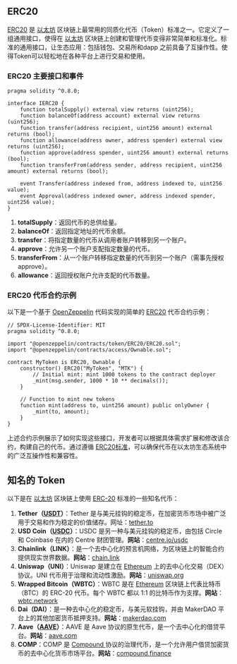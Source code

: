 ## ERC20

[ERC20](https://learnblockchain.cn/tags/ERC20?map=EVM) 是 [以太坊](https://learnblockchain.cn/tags/以太坊?map=EVM) 区块链上最常用的同质化代币（Token）标准之一。它定义了一组通用接口，使得在 [以太坊](https://learnblockchain.cn/tags/以太坊?map=EVM) 区块链上创建和管理代币变得非常简单和标准化。标准的通用接口，让生态应用：包括钱包、交易所和dapp 之前具备了互操作性。使得Token可以轻松地在各种平台上进行交易和使用。

### ERC20 主要接口和事件

```solidity
pragma solidity ^0.8.0;

interface IERC20 {
    function totalSupply() external view returns (uint256);
    function balanceOf(address account) external view returns (uint256);
    function transfer(address recipient, uint256 amount) external returns (bool);
    function allowance(address owner, address spender) external view returns (uint256);
    function approve(address spender, uint256 amount) external returns (bool);
    function transferFrom(address sender, address recipient, uint256 amount) external returns (bool);

    event Transfer(address indexed from, address indexed to, uint256 value);
    event Approval(address indexed owner, address indexed spender, uint256 value);
}
```



1. **totalSupply**：返回代币的总供给量。
2. **balanceOf**：返回指定地址的代币余额。
3. **transfer**：将指定数量的代币从调用者账户转移到另一个账户。
4. **approve**：允许另一个账户支配指定数量的代币。
5. **transferFrom**：从一个账户转移指定数量的代币到另一个账户（需事先授权 approve）。
6. **allowance**：返回授权账户允许支配的代币数量。



### ERC20 代币合约示例

以下是一个基于 [OpenZeppelin](https://learnblockchain.cn/tags/OpenZeppelin?map=EVM) 代码实现的简单的 [ERC20](https://learnblockchain.cn/tags/ERC20?map=EVM) 代币合约示例：

```solidity
// SPDX-License-Identifier: MIT
pragma solidity ^0.8.0;

import "@openzeppelin/contracts/token/ERC20/ERC20.sol";
import "@openzeppelin/contracts/access/Ownable.sol";

contract MyToken is ERC20, Ownable {
    constructor() ERC20("MyToken", "MTK") {
        // Initial mint: mint 1000 tokens to the contract deployer
        _mint(msg.sender, 1000 * 10 ** decimals());
    }

    // Function to mint new tokens
    function mint(address to, uint256 amount) public onlyOwner {
        _mint(to, amount);
    }
}
```



上述合约示例展示了如何实现这些接口，开发者可以根据具体需求扩展和修改该合约，构建自己的代币。通过遵循 [ERC20标准](https://eips.ethereum.org/EIPS/eip-20)，可以确保代币在以太坊生态系统中的广泛互操作性和兼容性。

## 知名的 Token

以下是在 [以太坊](https://learnblockchain.cn/tags/以太坊?map=EVM) 区块链上使用 [ERC-20](https://learnblockchain.cn/tags/ERC20?map=EVM) 标准的一些知名代币：

1. **Tether（[USDT](https://learnblockchain.cn/tags/USDT)）**：Tether 是与美元挂钩的稳定币，在加密货币市场中被广泛用于交易和作为稳定的价值储存。网址：[tether.to](https://tether.to/)
2. **USD Coin（[USDC](https://learnblockchain.cn/tags/USDC)）**：USDC 是另一种与美元挂钩的稳定币，由包括 Circle 和 Coinbase 在内的 Centre 财团管理。**网站**：[centre.io/usdc](https://www.centre.io/usdc)
3. **Chainlink（LINK）**：是一个去中心化的预言机网络，为区块链上的智能合约提供现实世界数据。**网站**：[chain.link](https://chain.link/)
4. **Uniswap（UNI）**：Uniswap 是建立在 [Ethereum](https://learnblockchain.cn/tags/以太坊?map=EVM) 上的去中心化交易（DEX）协议。UNI 代币用于治理和流动性激励。**网站**：[uniswap.org](https://uniswap.org/)
5. **Wrapped Bitcoin（WBTC）**：WBTC 是在 [Ethereum](https://learnblockchain.cn/tags/以太坊?map=EVM) 区块链上代表比特币（BTC）的 ERC-20 代币。每个 WBTC 都以 1:1 的比特币作为支撑。**网站**：[wbtc.network](https://wbtc.network/)
6. **Dai（DAI）**：是一种去中心化的稳定币，与美元软挂钩，并由 MakerDAO 平台上的其他加密货币抵押支持。**网站**：[makerdao.com](https://makerdao.com/)
7. **Aave（[AAVE](https://learnblockchain.cn/tags/AAVE)）**：AAVE 是 Aave 协议的原生代币，是一个去中心化的借贷平台。**网站**：[aave.com](https://aave.com/)
8. **COMP**：COMP 是 [Compound ](https://learnblockchain.cn/tags/Compound)协议的治理代币，是一个允许用户借贷加密货币的去中心化货币市场平台。**网站**：[compound.finance](https://compound.finance/)

